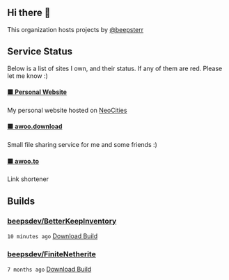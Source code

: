 ## Hi there 👋

This organization hosts projects by [@beepsterr](https://github.com/BeepSterr)
## Service Status
Below is a list of sites I own, and their status. 
If any of them are red. Please let me know :)


#### [🟩 Personal Website](https://beeps.dev)

My personal website hosted on [NeoCities](https://neocities.org/)
#### [🟩 awoo.download](https://awoo.download)

Small file sharing service for me and some friends :)
#### [🟩 awoo.to](https://awoo.to/shorten)

Link shortener

## Builds
### [beepsdev/BetterKeepInventory](https://github.com/beepsdev/BetterKeepInventory)

`10 minutes ago` [Download Build](https://github.com/beepsdev/BetterKeepInventory/suites/9437676157/artifacts/446262251)
### [beepsdev/FiniteNetherite](https://github.com/beepsdev/FiniteNetherite)

`7 months ago` [Download Build](https://github.com/beepsdev/FiniteNetherite/suites/6362450050/artifacts/229833502)

